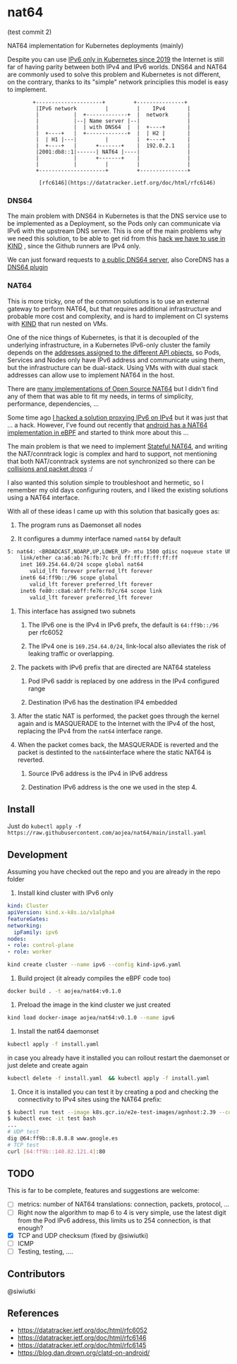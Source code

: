 # nat64

(test commit 2)

NAT64 implementation for Kubernetes deployments (mainly)

Despite you can use [IPv6 only in Kubernetes since 2019](https://github.com/kubernetes/enhancements/pull/1139) the Internet is still far of having parity between both IPv4 and
IPv6 worlds. DNS64 and NAT64 are commonly used to solve this problem and Kubernetes is not different, on the contrary, thanks to its "simple" network principlies this model is easy to implement.


            +---------------------+         +---------------+
             |IPv6 network         |         |    IPv4       |
             |           |  +-------------+  |  network      |
             |           |--| Name server |--|               |
             |           |  | with DNS64  |  |  +----+       |
             |  +----+   |  +-------------+  |  | H2 |       |
             |  | H1 |---|         |         |  +----+       |
             |  +----+   |      +-------+    |  192.0.2.1    |
             |2001:db8::1|------| NAT64 |----|               |
             |           |      +-------+    |               |
             |           |         |         |               |
             +---------------------+         +---------------+

              [rfc6146](https://datatracker.ietf.org/doc/html/rfc6146)

### DNS64

The main problem with DNS64 in Kubernetes is that the DNS service use to be implemented as
a Deployment, so the Pods only can communicate via IPv6 with the upstream DNS server. This is
one of the main problems why we need this solution, to be able to get rid from this [hack we
have to use in KIND](https://github.com/kubernetes-sigs/kind/blob/7c2f6c1dcd332c039ac3e7d3e3dc0dd1ec2e6a6d/hack/ci/e2e-k8s.sh#L213-L238) , since the Github runners are IPv4 only.

We can just forward requests to [a public DNS64 server](https://developers.google.com/speed/public-dns/docs/dns64), also CoreDNS has a [DNS64 plugin](https://coredns.io/plugins/dns64/)

### NAT64

This is more tricky, one of the common solutions is to use an external gateway to perform NAT64, but that requires additional infrastructure and probable more cost and complexity, and is hard to implement on CI systems with [KIND](https://kind.sigs.k8s.io/) that run
nested on VMs.

One of the nice things of Kubernetes, is that it is decoupled of the underlying infrastructure, in a Kubernetes IPv6-only cluster the family depends on the [addresses assigned to the different API objects](https://kubernetes.io/docs/concepts/cluster-administration/networking/#cluster-network-ipfamilies), so Pods, Services and Nodes only have IPv6 address and communicate using them, but the infrastructure can be dual-stack.
Using VMs with with dual stack addresses can allow use to implement NAT64 in the host.

There are [many implementations of Open Source NAT64](https://ripe85.ripe.net/presentations/78-ripe85-open-source-nat64.pdf) but I didn't find any of them that was able to fit my needs, in terms of simplicity, performance, dependencies, ...

Some time ago [I hacked a solution proxying IPv6 on IPv4](https://github.com/aojea/tproxy64/) but it was just that ... a hack. However, I've found out recently that [android
has a NAT64 implementation in eBPF](https://android.googlesource.com/platform//system/netd/+/c753c3d3735396a9686b3447bae6bdea85ebb1e2/bpf_progs/clatd.c) and started to think more about this ...

The main problem is that we need to implement [Stateful NAT64](https://datatracker.ietf.org/doc/html/rfc6146), and writing the NAT/conntrack logic is complex and hard to support, not mentioning that both NAT/conntrack systems are not synchronized so there can be [collisions and packet drops](https://github.com/cilium/cilium/issues/23604#issuecomment-1832040160) :/

I also wanted this solution simple to troubleshoot and hermetic, so I remember my old days configuring routers, and I liked the existing solutions using a NAT64 interface.

With all of these ideas I came up with this solution that basically goes as:

1. The program runs as Daemonset all nodes

1. It configures a dummy interface named `nat64` by default

```sh
5: nat64: <BROADCAST,NOARP,UP,LOWER_UP> mtu 1500 qdisc noqueue state UNKNOWN group default qlen 1000
    link/ether ca:a6:ab:76:fb:7c brd ff:ff:ff:ff:ff:ff
    inet 169.254.64.0/24 scope global nat64
       valid_lft forever preferred_lft forever
    inet6 64:ff9b::/96 scope global
       valid_lft forever preferred_lft forever
    inet6 fe80::c8a6:abff:fe76:fb7c/64 scope link
       valid_lft forever preferred_lft forever
```

1. This interface has assigned two subnets

   1. The IPv6 one is the IPv4 in IPv6 prefx, the default is `64:ff9b::/96` per rfc6052

   1. The IPv4 one is `169.254.64.0/24`, link-local also alleviates the risk of leaking traffic or overlapping.

1. The packets with IPv6 prefix that are directed are NAT64 stateless

   1. Pod IPv6 saddr is replaced by one address in the IPv4 configured range

   1. Destination IPv6 has the destination IP4 embedded

1. After the static NAT is performed, the packet goes through the kernel again and is MASQUERADE to the Internet with the IPv4 of the host, replacing the IPv4 from the `nat64` interface range.

1. When the packet comes back, the MASQUERADE is reverted and the packet is destinted to the `nat64`interface where the static NAT64 is reverted.

   1. Source IPv6 address is the IPv4 in IPv6 address

   1. Destination IPv6 address is the one we used in the step 4.

## Install

Just do `kubectl apply -f https://raw.githubusercontent.com/aojea/nat64/main/install.yaml`


## Development

Assuming you have checked out the repo and you are already in the repo folder

1. Install kind cluster with IPv6 only

```yaml
kind: Cluster
apiVersion: kind.x-k8s.io/v1alpha4
featureGates:
networking:
  ipFamily: ipv6
nodes:
- role: control-plane
- role: worker
```

```sh
kind create cluster --name ipv6 --config kind-ipv6.yaml
```

1. Build project (it already compiles the eBPF code too)

```sh
docker build . -t aojea/nat64:v0.1.0
```

1. Preload the image in the kind cluster we just created

```sh
kind load docker-image aojea/nat64:v0.1.0 --name ipv6
```

1. Install the nat64 daemonset

```sh
kubectl apply -f install.yaml
```

in case you already have it installed you can rollout restart the daemonset or just delete and create again

```sh
kubectl delete -f install.yaml  && kubectl apply -f install.yaml
```

1. Once it is installed you can test it by creating a pod and checking the connectivity to IPv4 sites using the NAT64 prefix:

```sh
$ kubectl run test --image k8s.gcr.io/e2e-test-images/agnhost:2.39 --command -- /agnhost netexec --http-port=8080
$ kubectl exec -it test bash
...
# UDP test
dig @64:ff9b::8.8.8.8 www.google.es
# TCP test
curl [64:ff9b::140.82.121.4]:80
```

## TODO

This is far to be complete, features and suggestions are welcome:

- [ ] metrics: number of NAT64 translations: connection, packets, protocol, ...
- [ ] Right now the algorithm to map 6 to 4 is very simple, use the latest digit from the Pod IPv6 address, this limits us to 254 connection, is that enough?
- [x] TCP and UDP checksum (fixed by @siwiutki)
- [ ] ICMP
- [ ] Testing, testing, ....

## Contributors

@siwiutki

## References

- https://datatracker.ietf.org/doc/html/rfc6052
- https://datatracker.ietf.org/doc/html/rfc6146
- https://datatracker.ietf.org/doc/html/rfc6145
- https://blog.dan.drown.org/clatd-on-android/
